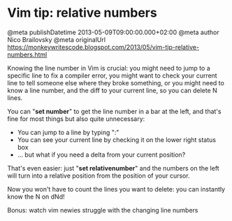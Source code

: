 # Vim tip: relative numbers

@meta publishDatetime 2013-05-09T09:00:00.000+02:00
@meta author Nico Brailovsky
@meta originalUrl https://monkeywritescode.blogspot.com/2013/05/vim-tip-relative-numbers.html

Knowing the line number in Vim is crucial: you might need to jump to a specific line to fix a compiler error, you might want to check your current line to tell someone else where they broke something, or you might need to know a line number, and the diff to your current line, so you can delete N lines.

You can "**set number**" to get the line number in a bar at the left, and that's fine for most things but also quite unnecessary:

* You can jump to a line by typing ":"
* You can see your current line by checking it on the lower right status box
* ... but what if you need a delta from your current position?

That's even easier: just "**set relativenumber**" and the numbers on the left will turn into a relative position from the position of your cursor.

Now you won't have to count the lines you want to delete: you can instantly know the N on dNd!

Bonus: watch vim newies struggle with the changing line numbers

